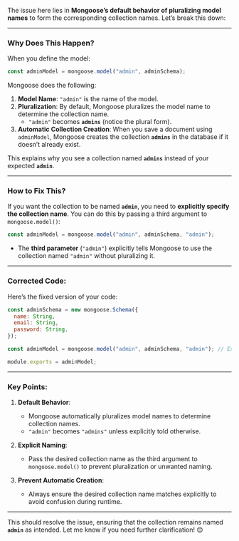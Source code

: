 The issue here lies in **Mongoose’s default behavior of pluralizing model names** to form the corresponding collection names. Let’s break this down:

---

### Why Does This Happen?
When you define the model:

```javascript
const adminModel = mongoose.model("admin", adminSchema);
```

Mongoose does the following:
1. **Model Name**: `"admin"` is the name of the model.
2. **Pluralization**: By default, Mongoose pluralizes the model name to determine the collection name.  
   - `"admin"` becomes **`admins`** (notice the plural form).
3. **Automatic Collection Creation**: When you save a document using `adminModel`, Mongoose creates the collection **`admins`** in the database if it doesn’t already exist.

This explains why you see a collection named **`admins`** instead of your expected **`admin`**.

---

### How to Fix This?

If you want the collection to be named **`admin`**, you need to **explicitly specify the collection name**. You can do this by passing a third argument to `mongoose.model()`:

```javascript
const adminModel = mongoose.model("admin", adminSchema, "admin");
```

- The **third parameter** (`"admin"`) explicitly tells Mongoose to use the collection named `"admin"` without pluralizing it.

---

### Corrected Code:
Here’s the fixed version of your code:

```javascript
const adminSchema = new mongoose.Schema({
  name: String,
  email: String,
  password: String,
});

const adminModel = mongoose.model("admin", adminSchema, "admin"); // Explicit collection name

module.exports = adminModel;
```

---

### Key Points:
1. **Default Behavior**:
   - Mongoose automatically pluralizes model names to determine collection names.
   - `"admin"` becomes `"admins"` unless explicitly told otherwise.

2. **Explicit Naming**:
   - Pass the desired collection name as the third argument to `mongoose.model()` to prevent pluralization or unwanted naming.

3. **Prevent Automatic Creation**:
   - Always ensure the desired collection name matches explicitly to avoid confusion during runtime.

---

This should resolve the issue, ensuring that the collection remains named **`admin`** as intended. Let me know if you need further clarification! 😊